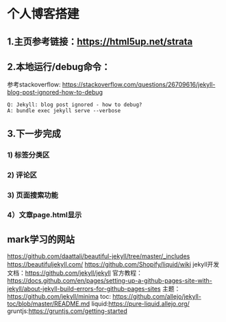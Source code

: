 # 个人博客搭建

## 1.主页参考链接：https://html5up.net/strata
## 2.本地运行/debug命令：
参考stackoverflow: https://stackoverflow.com/questions/26709616/jekyll-blog-post-ignored-how-to-debug
```
Q: Jekyll: blog post ignored - how to debug? 
A: bundle exec jekyll serve --verbose
``` 
## 3.下一步完成
### 1) 标签分类区
### 2) 评论区
### 3) 页面搜索功能
### 4）文章page.html显示

## mark学习的网站
https://github.com/daattali/beautiful-jekyll/tree/master/_includes
https://beautifuljekyll.com/
https://github.com/Shopify/liquid/wiki
jekyll开发文档：https://github.com/jekyll/jekyll
官方教程：https://docs.github.com/en/pages/setting-up-a-github-pages-site-with-jekyll/about-jekyll-build-errors-for-github-pages-sites
主题：https://github.com/jekyll/minima
toc: https://github.com/allejo/jekyll-toc/blob/master/README.md
liquid:https://pure-liquid.allejo.org/
gruntjs:https://gruntjs.com/getting-started